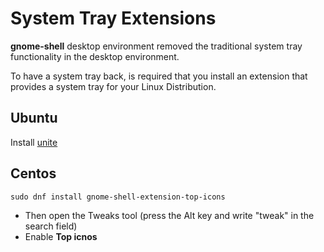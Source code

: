 # System Tray Extensions

**gnome-shell** desktop environment removed the traditional system tray
functionality in the desktop environment.

To have a system tray back, is required that you install an extension that
provides a system tray for your Linux Distribution.

## Ubuntu

Install [unite](https://extensions.gnome.org/extension/1287/unite/)

## Centos

`sudo dnf install gnome-shell-extension-top-icons`

- Then open the Tweaks tool (press the Alt key and write "tweak" in the search
  field)
- Enable **Top icnos**
